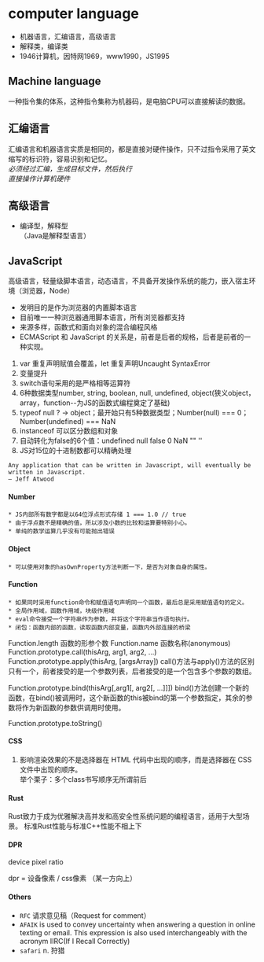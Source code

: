  # computer language

* 机器语言，汇编语言，高级语言
* 解释类，编译类
* 1946计算机，因特网1969，www1990，JS1995

## Machine language

一种指令集的体系，这种指令集称为机器码，是电脑CPU可以直接解读的数据。

## 汇编语言

汇编语言和机器语言实质是相同的，都是直接对硬件操作，只不过指令采用了英文缩写的标识符，容易识别和记忆。  
*必须经过汇编，生成目标文件，然后执行*  
*直接操作计算机硬件*

## 高级语言
* 编译型，解释型  
（Java是解释型语言）

## JavaScript
高级语言，轻量级脚本语言，动态语言，不具备开发操作系统的能力，嵌入宿主环境（浏览器，Node）

* 发明目的是作为浏览器的内置脚本语言
* 目前唯一一种浏览器通用脚本语言，所有浏览器都支持
* 来源多样，函数式和面向对象的混合编程风格
* ECMAScript 和 JavaScript 的关系是，前者是后者的规格，后者是前者的一种实现。

1. var 重复声明赋值会覆盖，let 重复声明Uncaught SyntaxError
2. 变量提升
3. switch语句采用的是严格相等运算符
4. 6种数据类型number, string, boolean, null, undefined, object(狭义object，array，function--为JS的函数式编程奠定了基础)
5. typeof null ? -> object；最开始只有5种数据类型；Number(null) === 0；Number(undefined) === NaN 
6. instanceof 可以区分数组和对象
7. 自动转化为false的6个值：undefined null false 0 NaN "" ''
8. JS对15位的十进制数都可以精确处理

```
Any application that can be written in Javascript, will eventually be written in Javascript.
— Jeff Atwood
```

#### Number
```
* JS内部所有数字都是以64位浮点形式存储 1 === 1.0 // true
* 由于浮点数不是精确的值，所以涉及小数的比较和运算要特别小心。
* 单纯的数学运算几乎没有可能抛出错误
```

#### Object
```
* 可以使用对象的hasOwnProperty方法判断一下，是否为对象自身的属性。
```

#### Function
```
* 如果同时采用function命令和赋值语句声明同一个函数，最后总是采用赋值语句的定义。
* 全局作用域，函数作用域，块级作用域
* eval命令接受一个字符串作为参数，并将这个字符串当作语句执行。
* 闭包：函数内部的函数，读取函数内部变量，函数内外部连接的桥梁
```
Function.length 函数的形参个数
Function.name 函数名称(anonymous)
Function.prototype.call(thisArg, arg1, arg2, ...)
Function.prototype.apply(thisArg, [argsArray])
call()方法与apply()方法的区别只有一个，前者接受的是一个参数列表，后者接受的是一个包含多个参数的数组。

Function.prototype.bind(thisArg[,arg1[, arg2[, ...]]])
bind()方法创建一个新的函数，在bind()被调用时，这个新函数的this被bind的第一个参数指定，其余的参数将作为新函数的参数供调用时使用。

Function.prototype.toString()

#### CSS

1. 影响渲染效果的不是选择器在 HTML 代码中出现的顺序，而是选择器在 CSS 文件中出现的顺序。<br>
举个栗子：多个class书写顺序无所谓前后

#### Rust

Rust致力于成为优雅解决高并发和高安全性系统问题的编程语言，适用于大型场景。
标准Rust性能与标准C++性能不相上下

#### DPR

device pixel ratio

dpr = 设备像素 / css像素 （某一方向上）


#### Others

* `RFC`  请求意见稿（Request for comment）
* `AFAIK` is used to convey uncertainty when answering a question in online texting or email. This expression is also used interchangeably with the acronym IIRC(If I Recall Correctly)
* `safari` n. 狩猎
